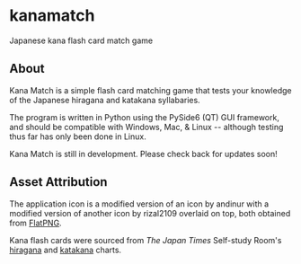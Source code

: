 # kanamatch
Japanese kana flash card match game

## About

Kana Match is a simple flash card matching game that tests your knowledge of the Japanese hiragana and katakana syllabaries.

The program is written in Python using the PySide6 (QT) GUI framework, and should be compatible with Windows, Mac, & Linux -- although testing thus far has only been done in Linux.

Kana Match is still in development. Please check back for updates soon!

## Asset Attribution

The application icon is a modified version of an icon by andinur with a modified version of another icon by rizal2109 overlaid on top, both obtained from [FlatPNG](https://www.flaticon.com/free-icons/).

Kana flash cards were sourced from *The Japan Times* Self-study Room's [hiragana](https://genki3.japantimes.co.jp/en/student/hiragana/) and [katakana](https://genki3.japantimes.co.jp/en/student/katakana/) charts.
